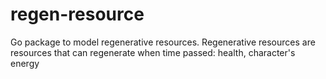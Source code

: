 # regen-resource
Go package to model regenerative resources.
Regenerative resources are resources that can regenerate when time passed:  health, character's energy

